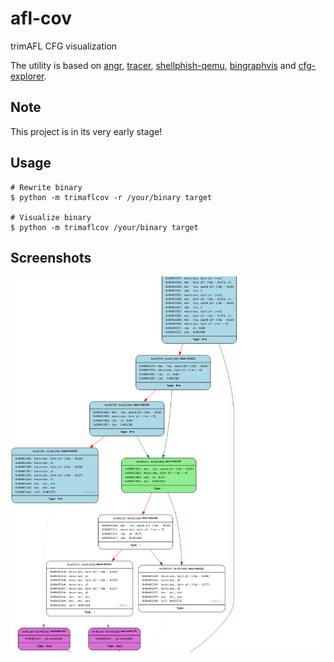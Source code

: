 # afl-cov

trimAFL CFG visualization 

The utility is based on [angr](https://github.com/angr/angr), [tracer](https://github.com/angr/tracer), [shellphish-qemu](https://github.com/shellphish/shellphish-qemu), [bingraphvis](http://github.com/axt/bingraphvis/) and [cfg-explorer](http://github.com/axt/cfg-explorer/).

## Note

This project is in its very early stage!

## Usage
```
# Rewrite binary
$ python -m trimaflcov -r /your/binary target

# Visualize binary
$ python -m trimaflcov /your/binary target
```

## Screenshots

![scr1](Screenshot.png)





